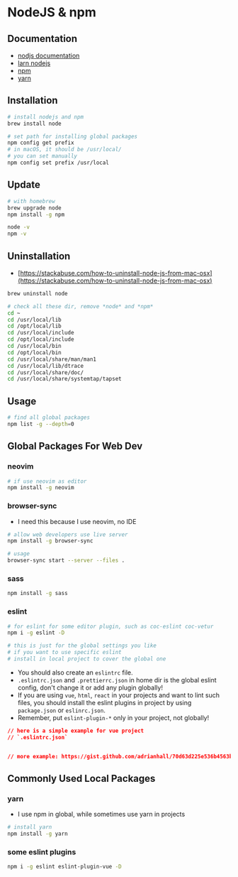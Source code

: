 # NodeJS & npm

## Documentation

- [nodjs documentation](https://nodejs.org/en/docs/guides/)
- [larn nodejs](https://nodejs.dev/learn/introduction-to-nodejs)
- [npm](https://npmjs.com/)
- [yarn](https://yarnpkg.com/)

## Installation

```bash
# install nodejs and npm
brew install node

# set path for installing global packages
npm config get prefix
# in macOS, it should be /usr/local/
# you can set manually
npm config set prefix /usr/local
```

## Update

```bash
# with homebrew
brew upgrade node
npm install -g npm

node -v
npm -v
```

## Uninstallation

- [https://stackabuse.com/how-to-uninstall-node-js-from-mac-osx](https://stackabuse.com/how-to-uninstall-node-js-from-mac-osx)

```bash
brew uninstall node

# check all these dir, remove *node* and *npm*
cd ~
cd /usr/local/lib
cd /opt/local/lib
cd /usr/local/include
cd /opt/local/include
cd /usr/local/bin
cd /opt/local/bin
cd /usr/local/share/man/man1
cd /usr/local/lib/dtrace
cd /usr/local/share/doc/
cd /usr/local/share/systemtap/tapset
```

## Usage

```bash
# find all global packages
npm list -g --depth=0
```

## Global Packages For Web Dev

### neovim

```bash
# if use neovim as editor
npm install -g neovim
```

### browser-sync

- I need this because I use neovim, no IDE

```bash
# allow web developers use live server
npm install -g browser-sync

# usage
browser-sync start --server --files .
```

### sass

```bash
npm install -g sass
```

### eslint

```bash
# for eslint for some editor plugin, such as coc-eslint coc-vetur
npm i -g eslint -D

# this is just for the global settings you like
# if you want to use specific eslint
# install in local project to cover the global one
```

- You should also create an `eslintrc` file.
- `.eslintrc.json` and `.prettierrc.json` in home dir is the global eslint config, don't change it or add any plugin globally!
- If you are using `vue`, `html`, `react` in your projects and want to lint such files, you should install the eslint plugins in project by using `package.json` or `eslinrc.json`.
- Remember, put `eslint-plugin-*` only in your project, not globally!

```json
// here is a simple example for vue project
// `.eslintrc.json`


// more example: https://gist.github.com/adrianhall/70d63d225e536b4563b2
```

## Commonly Used Local Packages

### yarn

- I use npm in global, while sometimes use yarn in projects

```bash
# install yarn
npm install -g yarn
```

### some eslint plugins

```bash
npm i -g eslint eslint-plugin-vue -D

```
